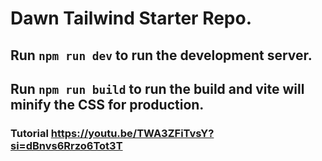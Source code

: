 # Dawn Tailwind Starter Repo.

## Run `npm run dev` to run the development server.
## Run `npm run build` to run the build and vite will minify the CSS for production.
### Tutorial https://youtu.be/TWA3ZFiTvsY?si=dBnvs6Rrzo6Tot3T
